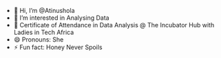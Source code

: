 - 👋 Hi, I’m @Atinushola
- 👀 I’m interested in Analysing Data
- 🌱 Certificate of Attendance in Data Analysis @ The Incubator Hub with Ladies in Tech Africa 
- 😄 Pronouns: She
- ⚡ Fun fact: Honey Never Spoils

<!---
AtinusholaIYANU234/AtinusholaIYANU234 is a ✨ special ✨ repository because its `README.md` (this file) appears on your GitHub profile.
You can click the Preview link to take a look at your changes.
--->

